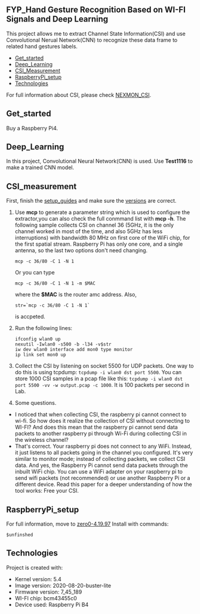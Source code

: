 ## FYP_Hand Gesture Recognition Based on WI-FI Signals and Deep Learning
This project allows me to extract Channel State Information(CSI) and use Convolutional Nerual Network(CNN) to recognize these data frame to related hand gestures labels.
* [Get_started](#get_started)
* [Deep_Learning](#deep_learning)
* [CSI_Measurement](#csi_measurement)
* [RaspberryPi_setup](#raspberrypi_setup)
* [Technologies](#technologies)

For full information about CSI, please check [NEXMON_CSI](https://github.com/seemoo-lab/nexmon_csi).

## Get_started
Buy a Raspberry Pi4.
	
## Deep_Learning
In this project, Convolutional Neural Network(CNN) is used.
Use **Test1116** to make a trained CNN model.

## CSI_measurement  
First, finish the [setup_guides](#setup) and make sure the [versions](#technologies) are correct.

1. Use **mcp** to generate a parameter string which is used to configure the extractor,you can also check the full conmmand list with **mcp -h**. The following sample  collects    CSI on channel 36 (5GHz, it is the only channel worked in most of the time, and also 5GHz has less interruptions) with bandwidth 80 MHz on first core of the WiFi chip, for the  first spatial stream. Raspberry Pi has only one core, and a single antenna, so the last two options don't need changing.
   ```
   mcp -c 36/80 -C 1 -N 1
   ```
   Or you can type
   ```
   mcp -c 36/80 -C 1 -N 1 -m $MAC 	
   ```
   where the **$MAC** is the router amc address.
   Also, 
   ```
   str=`mcp -c 36/80 -C 1 -N 1`
   ```
   is accpeted.
   
2. Run the following lines:
   ```
   ifconfig wlan0 up
   nexutil -Iwlan0 -s500 -b -l34 -v$str
   iw dev wlan0 interface add mon0 type monitor
   ip link set mon0 up
   ```
3. Collect the CSI by listening on socket 5500 for UDP packets. One way to do this is using tcpdump: ```tcpdump -i wlan0 dst port 5500```. You can store 1000 CSI samples in a pcap file like this: ```tcpdump -i wlan0 dst port 5500 -vv -w output.pcap -c 1000```. It is 100 packets per second in Lab.

4. Some questions.
- I noticed that when collecting CSI, the raspberry pi cannot connect to wi-fi. So how does it realize the collection of CSI without connecting to WI-FI? And does this mean that the raspberry pi cannot send data packets to another raspberry pi through Wi-Fi during collecting CSI in the wireless channel?
- That's correct. Your raspberry pi does not connect to any WiFi. Instead, it just listens to all packets going in the channel you configured. It's very similar to monitor mode; instead of collecting packets, we collect CSI data. And yes, the Raspberry Pi cannot send data packets through the inbuilt WiFi chip. You can use a WiFi adapter on your raspberry pi to send wifi packets (not recommended) or use another Raspberry Pi or a different device. Read this paper for a deeper understanding of how the tool works: Free your CSI.

## RaspberryPi_setup
For full information, move to [zero0-4.19.97](https://github.com/nexmonster/nexmon_csi/tree/pi-4.19.97)
Install with commands:

```
$unfinshed
```

## Technologies
Project is created with:
* Kernel version: 5.4
* Image version: 2020-08-20-buster-lite
* Firmware version: 7_45_189 
* WI-FI chip: bcm43455c0
* Device used: Raspberry Pi B4
	



